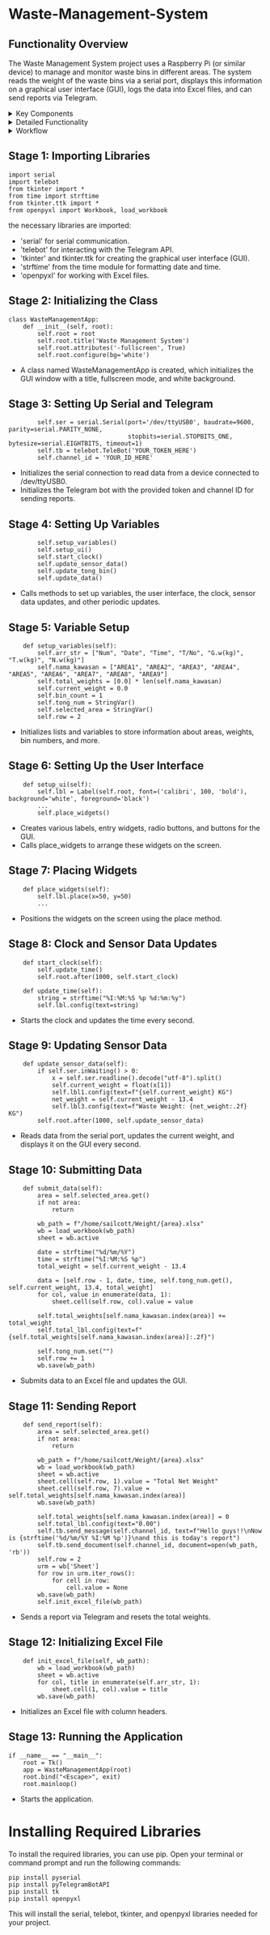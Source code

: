 # Waste-Management-System
## Functionality Overview
The Waste Management System project uses a Raspberry Pi (or similar device) to manage and monitor waste bins in different areas. The system reads the weight of the waste bins via a serial port, displays this information on a graphical user interface (GUI), logs the data into Excel files, and can send reports via Telegram.

<details>
<summary>Key Components</summary>
### Key Components
1- Serial Communication:
* The system reads data from a weight sensor connected via a serial port (/dev/ttyUSB0).
* The data includes the current weight of a bin.
  
2- Graphical User Interface (GUI):

* Built using tkinter, the GUI displays the current date, time, and weight information.
* Users can select the area and enter the bin number.
* The GUI provides buttons to save the data and send reports.
  
3- Data Logging:

* The weight data is logged into Excel files using the openpyxl library.
* Each area has its own Excel file where the data is saved.
  
4- Telegram Integration:

* The system can send a daily report via Telegram using the telebot library.
* The report includes the total net weight of the waste for each area.
</details>
<details>

<summary>Detailed Functionality</summary>

1- Initialization:

The application window is set to fullscreen mode and configured with a white background.
Serial communication and the Telegram bot are initialized.

2- Variable Setup:

* Arrays and variables for storing area names, total weights, current weight, etc., are initialized.
* StringVar and IntVar are used for dynamic values in the GUI.

3- User Interface Setup:

* Labels, entry fields, radio buttons, and buttons are created and placed on the GUI.
* The GUI shows the current time, the gross weight of the bin, and the net waste weight.

4- Clock and Data Updates:

* The clock updates every second.
* The weight sensor data is read from the serial port and updated on the GUI every second.

5- Data Submission:

* When the user submits the data, it is saved into an Excel file corresponding to the selected area.
* The total net weight for the area is updated and displayed.

6- Report Sending:

* The system generates a daily report with the total net weight for each area and sends it via Telegram.
* After sending the report, the total weights are reset for the next day.

</details>

<details>

<summary>Workflow</summary>

1- Startup:

* The application starts and the GUI is displayed in fullscreen mode.
* The clock and sensor data updates begin.

2- User Interaction:

* The user selects an area and enters the bin number.
* The user can see the current weight of the bin and the calculated net waste weight.
* The user can save the data or send a report via Telegram.

3- Data Logging:

* When the data is saved, it is logged into the corresponding Excel file.
* The total net weight for the selected area is updated.

4- Reporting:

* At the end of the day, the user can send a report via Telegram, which includes the total net weight for each area.
* The Excel files are reset for the next day's data logging.

This system allows efficient management and monitoring of waste bins across multiple areas, with automated data logging and reporting capabilities.

</details>

## Stage 1: Importing Libraries
```
import serial
import telebot
from tkinter import *
from time import strftime
from tkinter.ttk import *
from openpyxl import Workbook, load_workbook
```
the necessary libraries are imported:

* 'serial' for serial communication.
* 'telebot' for interacting with the Telegram API.
* 'tkinter' and tkinter.ttk for creating the graphical user interface (GUI).
* 'strftime' from the time module for formatting date and time.
* 'openpyxl' for working with Excel files.

## Stage 2: Initializing the Class
```
class WasteManagementApp:
    def __init__(self, root):
        self.root = root
        self.root.title('Waste Management System')
        self.root.attributes('-fullscreen', True)
        self.root.configure(bg='white')

```
* A class named WasteManagementApp is created, which initializes the GUI window with a title, fullscreen mode, and white background.

## Stage 3: Setting Up Serial and Telegram
```
        self.ser = serial.Serial(port='/dev/ttyUSB0', baudrate=9600, parity=serial.PARITY_NONE,
                                 stopbits=serial.STOPBITS_ONE, bytesize=serial.EIGHTBITS, timeout=1)
        self.tb = telebot.TeleBot('YOUR_TOKEN_HERE')
        self.channel_id = 'YOUR_ID_HERE'
```
* Initializes the serial connection to read data from a device connected to /dev/ttyUSB0.
* Initializes the Telegram bot with the provided token and channel ID for sending reports.

## Stage 4: Setting Up Variables
```
        self.setup_variables()
        self.setup_ui()
        self.start_clock()
        self.update_sensor_data()
        self.update_tong_bin()
        self.update_data()
```
* Calls methods to set up variables, the user interface, the clock, sensor data updates, and other periodic updates.

## Stage 5: Variable Setup
```
    def setup_variables(self):
        self.arr_str = ["Num", "Date", "Time", "T/No", "G.w(kg)", "T.w(kg)", "N.w(kg)"]
        self.nama_kawasan = ["AREA1", "AREA2", "AREA3", "AREA4", "AREA5", "AREA6", "AREA7", "AREA8", "AREA9"]
        self.total_weights = [0.0] * len(self.nama_kawasan)
        self.current_weight = 0.0
        self.bin_count = 1
        self.tong_num = StringVar()
        self.selected_area = StringVar()
        self.row = 2
```
* Initializes lists and variables to store information about areas, weights, bin numbers, and more.

## Stage 6: Setting Up the User Interface
```
    def setup_ui(self):
        self.lbl = Label(self.root, font=('calibri', 100, 'bold'), background='white', foreground='black')
        ...
        self.place_widgets()
```
* Creates various labels, entry widgets, radio buttons, and buttons for the GUI.
* Calls place_widgets to arrange these widgets on the screen.

## Stage 7: Placing Widgets
```
    def place_widgets(self):
        self.lbl.place(x=50, y=50)
        ...
```
* Positions the widgets on the screen using the place method.

## Stage 8: Clock and Sensor Data Updates 
```
    def start_clock(self):
        self.update_time()
        self.root.after(1000, self.start_clock)

    def update_time(self):
        string = strftime("%I:%M:%S %p %d:%m:%y")
        self.lbl.config(text=string)
```
* Starts the clock and updates the time every second.

## Stage 9: Updating Sensor Data
```
    def update_sensor_data(self):
        if self.ser.inWaiting() > 0:
            x = self.ser.readline().decode("utf-8").split()
            self.current_weight = float(x[1])
            self.lbl1.config(text=f"{self.current_weight} KG")
            net_weight = self.current_weight - 13.4
            self.lbl3.config(text=f"Waste Weight: {net_weight:.2f} KG")
        self.root.after(1000, self.update_sensor_data)
```
* Reads data from the serial port, updates the current weight, and displays it on the GUI every second.

## Stage 10: Submitting Data
```
    def submit_data(self):
        area = self.selected_area.get()
        if not area:
            return

        wb_path = f"/home/sailcott/Weight/{area}.xlsx"
        wb = load_workbook(wb_path)
        sheet = wb.active

        date = strftime("%d/%m/%Y")
        time = strftime("%I:%M:%S %p")
        total_weight = self.current_weight - 13.4

        data = [self.row - 1, date, time, self.tong_num.get(), self.current_weight, 13.4, total_weight]
        for col, value in enumerate(data, 1):
            sheet.cell(self.row, col).value = value

        self.total_weights[self.nama_kawasan.index(area)] += total_weight
        self.total_lbl.config(text=f"{self.total_weights[self.nama_kawasan.index(area)]:.2f}")

        self.tong_num.set("")
        self.row += 1
        wb.save(wb_path)
```
* Submits data to an Excel file and updates the GUI.

## Stage 11: Sending Report
```
    def send_report(self):
        area = self.selected_area.get()
        if not area:
            return

        wb_path = f"/home/sailcott/Weight/{area}.xlsx"
        wb = load_workbook(wb_path)
        sheet = wb.active
        sheet.cell(self.row, 1).value = "Total Net Weight"
        sheet.cell(self.row, 7).value = self.total_weights[self.nama_kawasan.index(area)]
        wb.save(wb_path)

        self.total_weights[self.nama_kawasan.index(area)] = 0
        self.total_lbl.config(text="0.00")
        self.tb.send_message(self.channel_id, text=f"Hello guys!!\nNow is {strftime('%d/%m/%Y %I:%M %p')}\nand this is today's report")
        self.tb.send_document(self.channel_id, document=open(wb_path, 'rb'))
        self.row = 2
        urm = wb['Sheet']
        for row in urm.iter_rows():
            for cell in row:
                cell.value = None
        wb.save(wb_path)
        self.init_excel_file(wb_path)
```
* Sends a report via Telegram and resets the total weights.

## Stage 12: Initializing Excel File
```
    def init_excel_file(self, wb_path):
        wb = load_workbook(wb_path)
        sheet = wb.active
        for col, title in enumerate(self.arr_str, 1):
            sheet.cell(1, col).value = title
        wb.save(wb_path)
```
* Initializes an Excel file with column headers.

## Stage 13: Running the Application
```
if __name__ == "__main__":
    root = Tk()
    app = WasteManagementApp(root)
    root.bind("<Escape>", exit)
    root.mainloop()
```
* Starts the application.

# Installing Required Libraries
To install the required libraries, you can use pip. Open your terminal or command prompt and run the following commands:
```
pip install pyserial
pip install pyTelegramBotAPI
pip install tk
pip install openpyxl
```
This will install the serial, telebot, tkinter, and openpyxl libraries needed for your project.

